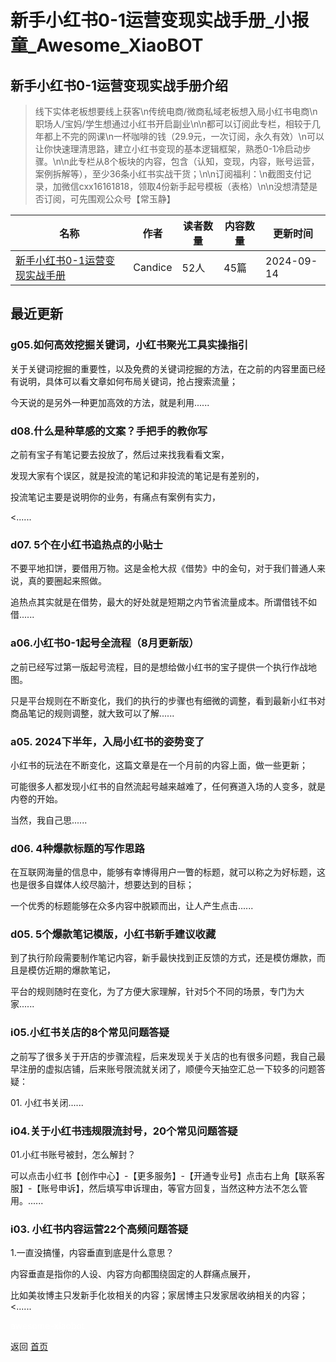 # 新手小红书0-1运营变现实战手册_小报童_Awesome_XiaoBOT

## 新手小红书0-1运营变现实战手册介绍
> 线下实体老板想要线上获客\n传统电商/微商私域老板想入局小红书电商\n职场人/宝妈/学生想通过小红书开启副业\n\n都可以订阅此专栏，相较于几年都上不完的网课\n一杯咖啡的钱（29.9元，一次订阅，永久有效）\n可以让你快速理清思路，建立小红书变现的基本逻辑框架，熟悉0-1冷启动步骤。\n\n此专栏从8个板块的内容，包含（认知，变现，内容，账号运营，案例拆解等），至少36条小红书实战干货；\n\n订阅福利：\n截图支付记录，加微信cxx16161818，领取4份新手起号模板（表格）\n\n没想清楚是否订阅，可先围观公众号【常玉静】  
  


|名称|作者|读者数量|内容数量|更新时间|
|---|---|---|---|---|
|[新手小红书0-1运营变现实战手册](https://xiaobot.net/p/cxx16161818?refer=0b133df9-27dc-423b-8101-639049001c13)|Candice|52人|45篇|2024-09-14|

## 最近更新
### g05.如何高效挖掘关键词，小红书聚光工具实操指引

关于关键词挖掘的重要性，以及免费的关键词挖掘的方法，在之前的内容里面已经有说明，具体可以看文章如何布局关键词，抢占搜索流量；

今天说的是另外一种更加高效的方法，就是利用......

### d08.什么是种草感的文案？手把手的教你写

之前有宝子有笔记要去投放了，然后过来找我看看文案，

发现大家有个误区，就是投流的笔记和非投流的笔记是有差别的，

投流笔记主要是说明你的业务，有痛点有案例有实力，

<......

### d07. 5个在小红书追热点的小贴士

不要平地扣饼，要借用万物。这是金枪大叔《借势》中的金句，对于我们普通人来说，真的要圈起来照做。

追热点其实就是在借势，最大的好处就是短期之内节省流量成本。所谓借钱不如借......

### a06.小红书0-1起号全流程（8月更新版）

之前已经写过第一版起号流程，目的是想给做小红书的宝子提供一个执行作战地图。

只是平台规则在不断变化，我们的执行的步骤也有细微的调整，看到最新小红书对商品笔记的规则调整，就大致可以了解......

### a05. 2024下半年，入局小红书的姿势变了

小红书的玩法在不断变化，这篇文章是在一个月前的内容上面，做一些更新；

可能很多人都发现小红书的自然流起号越来越难了，任何赛道入场的人变多，就是内卷的开始。

当然，我自己思......

### d06. 4种爆款标题的写作思路

在互联网海量的信息中，能够有幸博得用户一瞥的标题，就可以称之为好标题，这也是很多自媒体人绞尽脑汁，想要达到的目标；

一个优秀的标题能够在众多内容中脱颖而出，让人产生点击......

### d05. 5个爆款笔记模版，小红书新手建议收藏

到了执行阶段需要制作笔记内容，新手最快找到正反馈的方式，还是模仿爆款，而且是模仿近期的爆款笔记，

平台的规则随时在变化，为了方便大家理解，针对5个不同的场景，专门为大家......

### i05.小红书关店的8个常见问题答疑

之前写了很多关于开店的步骤流程，后来发现关于关店的也有很多问题，我自己最早注册的虚拟店铺，后来账号限流就关闭了，顺便今天抽空汇总一下较多的问题答疑：

01\. 小红书关闭......

### i04.关于小红书违规限流封号，20个常见问题答疑

01.小红书账号被封，怎么解封？

可以点击小红书【创作中心】-【更多服务】-【开通专业号】点击右上角【联系客服】-【账号申诉】，然后填写申诉理由，等官方回复，当然这种方法不怎么管用。......

### i03. 小红书内容运营22个高频问题答疑

1.一直没搞懂，内容垂直到底是什么意思？

内容垂直是指你的人设、内容方向都围绕固定的人群痛点展开，

比如美妆博主只发新手化妆相关的内容；家居博主只发家居收纳相关的内容；<......


<a href="https://github.com/Reno9527/awesome-xiaobot" style="color: white; text-decoration: none;">awesome-xiaobot</a>

返回 [首页](../README.md)
